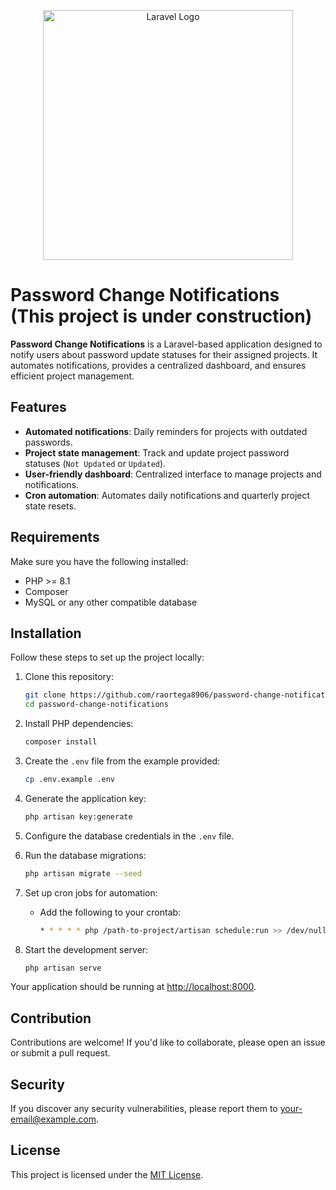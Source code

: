 <p align="center"><a href="https://laravel.com" target="_blank"><img src="https://raw.githubusercontent.com/laravel/art/master/logo-lockup/5%20SVG/2%20CMYK/1%20Full%20Color/laravel-logolockup-cmyk-red.svg" width="400" alt="Laravel Logo"></a></p>

# Password Change Notifications (This project is under construction)

**Password Change Notifications** is a Laravel-based application designed to notify users about password update statuses for their assigned projects. It automates notifications, provides a centralized dashboard, and ensures efficient project management.

## Features

- **Automated notifications**: Daily reminders for projects with outdated passwords.
- **Project state management**: Track and update project password statuses (`Not Updated` or `Updated`).
- **User-friendly dashboard**: Centralized interface to manage projects and notifications.
- **Cron automation**: Automates daily notifications and quarterly project state resets.

## Requirements

Make sure you have the following installed:

- PHP >= 8.1
- Composer
- MySQL or any other compatible database

## Installation

Follow these steps to set up the project locally:

1. Clone this repository:

    ```bash
    git clone https://github.com/raortega8906/password-change-notifications.git
    cd password-change-notifications
    ```

2. Install PHP dependencies:

    ```bash
    composer install
    ```

3. Create the `.env` file from the example provided:

    ```bash
    cp .env.example .env
    ```

4. Generate the application key:

    ```bash
    php artisan key:generate
    ```

5. Configure the database credentials in the `.env` file.

6. Run the database migrations:

    ```bash
    php artisan migrate --seed
    ```

7. Set up cron jobs for automation:
    - Add the following to your crontab:
      ```bash
      * * * * * php /path-to-project/artisan schedule:run >> /dev/null 2>&1
      ```

8. Start the development server:

    ```bash
    php artisan serve
    ```

Your application should be running at [http://localhost:8000](http://localhost:8000).

## Contribution

Contributions are welcome! If you'd like to collaborate, please open an issue or submit a pull request.

## Security

If you discover any security vulnerabilities, please report them to [your-email@example.com](mailto:your-email@example.com).

## License

This project is licensed under the [MIT License](LICENSE).
